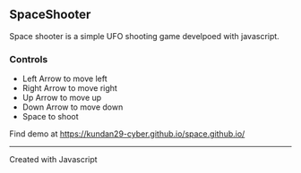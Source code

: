 ## SpaceShooter

Space shooter is a simple UFO shooting game develpoed with javascript.

### Controls
- Left Arrow to move left
- Right Arrow to move right
- Up Arrow to move up
- Down Arrow to move down
- Space to shoot


Find demo at https://kundan29-cyber.github.io/space.github.io/

***
Created with Javascript
